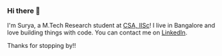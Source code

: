 ### Hi there 👋

I'm Surya, a M.Tech Research student at [CSA, IISc](https://www.csa.iisc.ac.in/)! I live in Bangalore and love building things with code. You can contact me on [LinkedIn](https://www.linkedin.com/in/suryaprakashsahu/).

Thanks for stopping by!!


<!--
**thepurpleowl/thepurpleowl** is a ✨ _special_ ✨ repository because its `README.md` (this file) appears on your GitHub profile.

Here are some ideas to get you started:

- 🔭 I’m currently working on ...
- 🌱 I’m currently learning ...
- 👯 I’m looking to collaborate on ...
- 🤔 I’m looking for help with ...
- 💬 Ask me about ...
- 📫 How to reach me: ...
- 😄 Pronouns: ...
- ⚡ Fun fact: ...
-->

